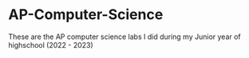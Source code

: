 # AP-Computer-Science
These are the AP computer science labs I did during my Junior year of highschool (2022 - 2023)

